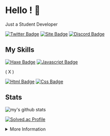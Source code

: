 # Hello ! 🤚

Just a Student Developer 

[![Twitter Badge](https://img.shields.io/badge/-@87AD_Studio-1ca0f1?style=flat&labelColor=1ca0f1&logo=twitter&logoColor=white)](https://twitter.com/87AD_Studio) 
[![Site Badge](https://img.shields.io/badge/-87ad.ml-purple?style=flat&labelColor=purple&logo=sitepoint&logoColor=258AAF)](https://87ad.ml/)
[![Discord Badge](https://img.shields.io/badge/-87-white?style=flat&labelColor=white&logo=discord&logoColor=5865F2)](https://discord.com/users/916597437228015656)

## My Skills

[![Haxe Badge](https://img.shields.io/badge/-haxe-EA8220?style=for-the-badge&labelColor=black&logo=haxe&logoColor=EA8220)](#) 
[![Javascript Badge](https://img.shields.io/badge/-Javascript-F0DB4F?style=for-the-badge&labelColor=black&logo=javascript&logoColor=F0DB4F)](#) 

( X )

[![Html Badge](https://img.shields.io/badge/-html-E34F26?style=for-the-badge&labelColor=black&logo=html5&logoColor=E34F26)](#) 
[![Css Badge](https://img.shields.io/badge/-Css-1572B6?style=for-the-badge&labelColor=black&logo=css3&logoColor=1572B6)](#) 


## Stats

![my's github stats](https://github-readme-stats.vercel.app/api?username=8977AD&theme=dark)

[![Solved.ac Profile](http://mazassumnida.wtf/api/v2/generate_badge?boj=87adisgod)](https://solved.ac/87adisgod/)


<details>
<summary>
  More Information
</summary>

<br >

#### Github Stats

![Ipenywis's github stats](https://github-readme-stats.vercel.app/api?username=8977AD&count_private=true&theme=tokyonight&hide=contribs,prs)

</details>
